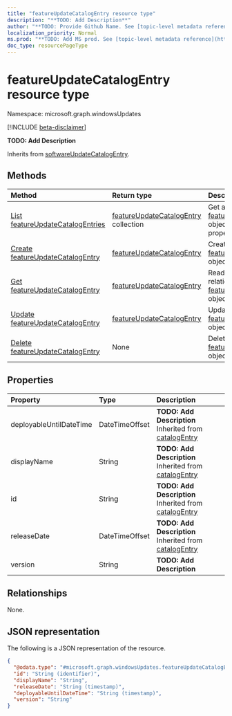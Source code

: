 ```yaml
---
title: "featureUpdateCatalogEntry resource type"
description: "**TODO: Add Description**"
author: "**TODO: Provide Github Name. See [topic-level metadata reference](https://msgo.azurewebsites.net/add/document/guidelines/metadata.html#topic-level-metadata)**"
localization_priority: Normal
ms.prod: "**TODO: Add MS prod. See [topic-level metadata reference](https://msgo.azurewebsites.net/add/document/guidelines/metadata.html#topic-level-metadata)**"
doc_type: resourcePageType
---
```


# featureUpdateCatalogEntry resource type

Namespace: microsoft.graph.windowsUpdates

[!INCLUDE [beta-disclaimer](../../includes/beta-disclaimer.md)]

**TODO: Add Description**


Inherits from [softwareUpdateCatalogEntry](../resources/windowsupdates-softwareupdatecatalogentry.md).

## Methods
|Method|Return type|Description|
|:---|:---|:---|
|[List featureUpdateCatalogEntries](../api/featureupdatecatalogentry-list.md)|[featureUpdateCatalogEntry](../resources/windowsupdates-featureupdatecatalogentry.md) collection|Get a list of the [featureUpdateCatalogEntry](../resources/featureupdatecatalogentry.md) objects and their properties.|
|[Create featureUpdateCatalogEntry](../api/windowsupdates-featureupdatecatalogentry-create.md)|[featureUpdateCatalogEntry](../resources/windowsupdates-featureupdatecatalogentry.md)|Create a new [featureUpdateCatalogEntry](../resources/windowsupdates-featureupdatecatalogentry.md) object.|
|[Get featureUpdateCatalogEntry](../api/windowsupdates-featureupdatecatalogentry-get.md)|[featureUpdateCatalogEntry](../resources/windowsupdates-featureupdatecatalogentry.md)|Read the properties and relationships of a [featureUpdateCatalogEntry](../resources/windowsupdates-featureupdatecatalogentry.md) object.|
|[Update featureUpdateCatalogEntry](../api/windowsupdates-featureupdatecatalogentry-update.md)|[featureUpdateCatalogEntry](../resources/windowsupdates-featureupdatecatalogentry.md)|Update the properties of a [featureUpdateCatalogEntry](../resources/windowsupdates-featureupdatecatalogentry.md) object.|
|[Delete featureUpdateCatalogEntry](../api/windowsupdates-featureupdatecatalogentry-delete.md)|None|Deletes a [featureUpdateCatalogEntry](../resources/windowsupdates-featureupdatecatalogentry.md) object.|

## Properties
|Property|Type|Description|
|:---|:---|:---|
|deployableUntilDateTime|DateTimeOffset|**TODO: Add Description** Inherited from [catalogEntry](../resources/windowsupdates-catalogentry.md)|
|displayName|String|**TODO: Add Description** Inherited from [catalogEntry](../resources/windowsupdates-catalogentry.md)|
|id|String|**TODO: Add Description** Inherited from [catalogEntry](../resources/windowsupdates-catalogentry.md)|
|releaseDate|DateTimeOffset|**TODO: Add Description** Inherited from [catalogEntry](../resources/windowsupdates-catalogentry.md)|
|version|String|**TODO: Add Description**|

## Relationships
None.

## JSON representation
The following is a JSON representation of the resource.
<!-- {
  "blockType": "resource",
  "keyProperty": "id",
  "@odata.type": "microsoft.graph.windowsUpdates.featureUpdateCatalogEntry",
  "baseType": "microsoft.graph.windowsUpdates.softwareUpdateCatalogEntry",
  "openType": false
}
-->
``` json
{
  "@odata.type": "#microsoft.graph.windowsUpdates.featureUpdateCatalogEntry",
  "id": "String (identifier)",
  "displayName": "String",
  "releaseDate": "String (timestamp)",
  "deployableUntilDateTime": "String (timestamp)",
  "version": "String"
}
```


